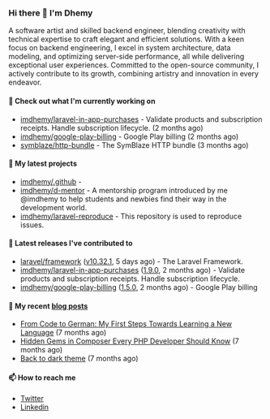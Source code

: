 ### Hi there 👋 I'm Dhemy

A software artist and skilled backend engineer, blending creativity with technical expertise to craft elegant and efficient solutions. With a keen focus on backend engineering, I excel in system architecture, data modeling, and optimizing server-side performance, all while delivering exceptional user experiences. Committed to the open-source community, I actively contribute to its growth, combining artistry and innovation in every endeavor.

#### 👷 Check out what I'm currently working on

- [imdhemy/laravel-in-app-purchases](https://github.com/imdhemy/laravel-in-app-purchases) - Validate products and subscription receipts. Handle subscription lifecycle. (2 months ago)
- [imdhemy/google-play-billing](https://github.com/imdhemy/google-play-billing) - Google Play billing (2 months ago)
- [symblaze/http-bundle](https://github.com/symblaze/http-bundle) - The SymBlaze HTTP bundle (3 months ago)

#### 🌱 My latest projects

- [imdhemy/.github](https://github.com/imdhemy/.github) - 
- [imdhemy/d-mentor](https://github.com/imdhemy/d-mentor) - A mentorship program introduced by me @imdhemy to help students and newbies find their way in the development world.
- [imdhemy/laravel-reproduce](https://github.com/imdhemy/laravel-reproduce) - This repository is used to reproduce issues.

#### 🔭 Latest releases I've contributed to

- [laravel/framework](https://github.com/laravel/framework) ([v10.32.1](https://github.com/laravel/framework/releases/tag/v10.32.1), 5 days ago) - The Laravel Framework.
- [imdhemy/laravel-in-app-purchases](https://github.com/imdhemy/laravel-in-app-purchases) ([1.9.0](https://github.com/imdhemy/laravel-in-app-purchases/releases/tag/1.9.0), 2 months ago) - Validate products and subscription receipts. Handle subscription lifecycle.
- [imdhemy/google-play-billing](https://github.com/imdhemy/google-play-billing) ([1.5.0](https://github.com/imdhemy/google-play-billing/releases/tag/1.5.0), 2 months ago) - Google Play billing

#### 📜 My recent [blog posts](https://imdhemy.com/)

- [From Code to German: My First Steps Towards Learning a New Language](https://imdhemy.com/blog/germany/from-code-to-german.html) (7 months ago)
- [Hidden Gems in Composer Every PHP Developer Should Know](https://imdhemy.com/blog/php/hidden-gems-in-composer.html) (7 months ago)
- [Back to dark theme](https://imdhemy.com/blog/generic/back-to-dark-theme.html) (7 months ago)

#### 📫 How to reach me

- [Twitter](https://twitter.com/imdhemy)
- [Linkedin](https://linkedin.com/in/imdhemy)
